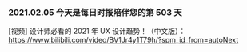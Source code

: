 ### 2021.02.05 今天是每日时报陪伴您的第 503 天

[视频] 设计师必看的 2021 年 UX 设计趋势！（中文版）：<https://www.bilibili.com/video/BV1Jr4y1T79h/?spm_id_from=autoNext>
